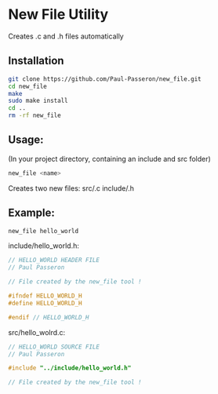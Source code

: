 # New File Utility
Creates .c and .h files automatically

## Installation
```sh
git clone https://github.com/Paul-Passeron/new_file.git
cd new_file
make
sudo make install
cd .. 
rm -rf new_file
```

## Usage:
(In your project directory, containing an include and src folder)
```sh
new_file <name>
```

Creates two new files:
src/<name>.c
include/<name>.h

## Example:

```sh
new_file hello_world
```

include/hello_world.h:
```C
// HELLO_WORLD HEADER FILE
// Paul Passeron

// File created by the new_file tool !

#ifndef HELLO_WORLD_H
#define HELLO_WORLD_H

#endif // HELLO_WORLD_H
```

src/hello_wolrd.c:
```C
// HELLO_WORLD SOURCE FILE
// Paul Passeron

#include "../include/hello_world.h"

// File created by the new_file tool !
```
